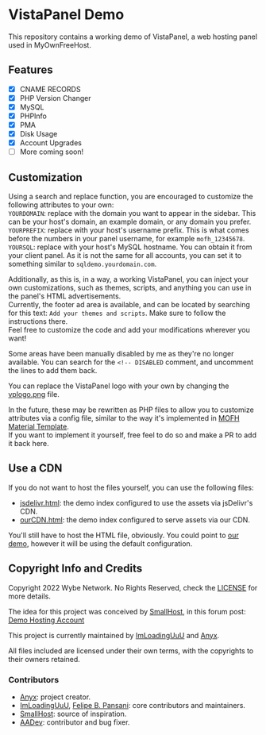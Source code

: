 # VistaPanel Demo

This repository contains a working demo of VistaPanel, a web hosting panel used in MyOwnFreeHost.  

## Features
- [x] CNAME RECORDS
- [x] PHP Version Changer
- [x] MySQL
- [x] PHPInfo
- [x] PMA
- [x] Disk Usage
- [x] Account Upgrades
- [ ] More coming soon!

## Customization
Using a search and replace function, you are encouraged to customize the following attributes to your own:  
```YOURDOMAIN```: replace with the domain you want to appear in the sidebar. This can be your host's domain, an example domain, or any domain you prefer.  
```YOURPREFIX```: replace with your host's username prefix. This is what comes before the numbers in your panel username, for example ```mofh_12345678```.  
```YOURSQL```: replace with your host's MySQL hostname. You can obtain it from your client panel. As it is not the same for all accounts, you can set it to something similar to ```sqldemo.yourdomain.com```.  

Additionally, as this is, in a way, a working VistaPanel, you can inject your own customizations, such as themes, scripts, and anything you can use in the panel's HTML advertisements.  
Currently, the footer ad area is available, and can be located by searching for this text: ```Add your themes and scripts```. Make sure to follow the instructions there.  
Feel free to customize the code and add your modifications wherever you want!

Some areas have been manually disabled by me as they're no longer available. You can search for the ```<!-- DISABLED``` comment, and uncomment the lines to add them back.

You can replace the VistaPanel logo with your own by changing the [vplogo.png](elements/vplogo.png) file.

In the future, these may be rewritten as PHP files to allow you to customize attributes via a config file, similar to the way it's implemented in [MOFH Material Template](https://github.com/MOFHDevs/mofh-material-template/blob/master/config.php).  
If you want to implement it yourself, free feel to do so and make a PR to add it back here.

## Use a CDN
If you do not want to host the files yourself, you can use the following files:
* [jsdelivr.html](jsdelivr.html): the demo index configured to use the assets via jsDelivr's CDN.
* [ourCDN.html](ourCDN.html): the demo index configured to serve assets via our CDN.

You'll still have to host the HTML file, obviously. You could point to [our demo](https://vpd.cdn.wybenetwork.com), however it will be using the default configuration.

## Copyright Info and Credits
Copyright 2022 Wybe Network. No Rights Reserved, check the [LICENSE](LICENSE.md) for more details.

The idea for this project was conceived by [SmallHost](https://smallhost.us.to), in this forum post: [Demo Hosting Account](https://www.byet.net/index.php?/topic/24001-demo-hosting-account/)

This project is currently maintained by [ImLoadingUuU](https://github.com/ImLoadingUuU) and [Anyx](https://github.com/4yx).

All files included are licensed under their own terms, with the copyrights to their owners retained.

### Contributors
- [Anyx](https://github.com/4yx): project creator.  
- [ImLoadingUuU](https://github.com/ImLoadingUuU), [Felipe B. Pansani](https://github.com/fbp110): core contributors and maintainers.  
- [SmallHost](https://github.com/SmallHost): source of inspiration.  
- [AADev](https://github.com/aa22dev): contributor and bug fixer.  
